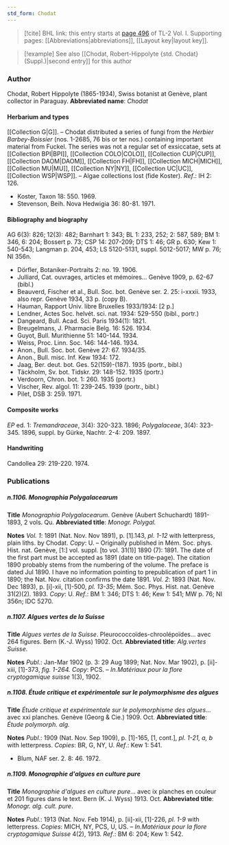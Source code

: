 ```yaml
---
std_form: Chodat
---
```


> [!cite] BHL link: this entry starts at [page 496](https://www.biodiversitylibrary.org/page/33120627) of TL-2 Vol. I.
> Supporting pages: [[Abbreviations|abbreviations]], [[Layout key|layout key]].

> [!example] See also [[Chodat, Robert-Hippolyte {std. Chodat} (Suppl.)|second entry]] for this author

### Author

Chodat, Robert Hippolyte (1865-1934), Swiss botanist at Genève, plant collector in Paraguay. 
**Abbreviated name**: *Chodat*

#### Herbarium and types

[[Collection G|G]]. – Chodat distributed a series of fungi from the *Herbier Barbey-Boissier* (nos. 1-2685, 76 bis or ter nos.) containing important material from Fuckel. The series was not a regular set of exsiccatae, sets at [[Collection BPI|BPI]], [[Collection COLO|COLO]], [[Collection CUP|CUP]], [[Collection DAOM|DAOM]], [[Collection FH|FH]], [[Collection MICH|MICH]], [[Collection MU|MU]], [[Collection NY|NY]], [[Collection UC|UC]], [[Collection WSP|WSP]]. – Algae collections lost (fide Koster).
*Ref*.: IH 2: 126.
- Koster, Taxon 18: 550. 1969.
- Stevenson, Beih. Nova Hedwigia 36: 80-81. 1971.

#### Bibliography and biography

AG 6(3): 826; 12(3): 482; Barnhart 1: 343; BL 1: 233, 252; 2: 587, 589; BM 1: 346, 6: 204; Bossert p. 73; CSP 14: 207-209; DTS 1: 46; GR p. 630; Kew 1: 540-543; Langman p. 204, 453; LS 5120-5131, suppl. 5012-5017; MW p. 76; NI 356n.
- Dörfler, Botaniker-Portraits 2: no. 19. 1906.
- Julliard, Cat. ouvrages, articles et mémoires... Genève 1909, p. 62-67 (bibl.)
- Beauverd, Fischer et al., Bull. Soc. bot. Genève ser. 2. 25: i-xxxii. 1933, also repr. Genève 1934, 33 p. (copy B).
- Hauman, Rapport Univ. libre Bruxelles 1933/1934: \[2 p.\]
- Lendner, Actes Soc. helvét. sci. nat. 1934: 529-550 (bibl., portr.)
- Dangeard, Bull. Acad. Sci. Paris 1934(1): 1821.
- Breugelmans, J. Pharmacie Belg. 16: 526. 1934.
- Guyot, Bull. Murithienne 51: 140-144. 1934.
- Weiss, Proc. Linn. Soc. 146: 144-146. 1934.
- Anon., Bull. Soc. bot. Genève 27: 67. 1934/35.
- Anon., Bull. misc. Inf. Kew 1934: 172.
- Jaag, Ber. deut. bot. Ges. 52(159)-(187). 1935 (portr., bibl.)
- Täckholm, Sv. bot. Tidskr. 29: 148-152. 1935 (portr.)
- Verdoorn, Chron. bot. 1: 260. 1935 (portr.)
- Vischer, Rev. algol. 11: 239-245. 1939 (portr., bibl.)
- Pilet, DSB 3: 259. 1971.

#### Composite works

*EP* ed. 1: *Tremandraceae*, 3(4): 320-323. 1896; *Polygalaceae*, 3(4): 323-345. 1896, suppl. by Gürke, Nachtr. 2-4: 209. 1897.

#### Handwriting

Candollea 29: 219-220. 1974.

### Publications

##### n.1106. Monographia Polygalacearum

**Title**
*Monographia Polygalacearum*. Genève (Aubert Schuchardt) 1891-1893, 2 vols. Qu.
**Abbreviated title**: *Monogr. Polygal.*

**Notes**
*Vol. 1*: 1891 (Nat. Nov. Nov 1891), p. \[1\].143, *pl. 1-12* with letterpress, plain liths. by Chodat. *Copy*: U. – Originally published in Mém. Soc. phys. Hist. nat. Genève, \[1:\] vol. suppl. \[to vol. 31(1)\] 1890 (7): 1891. The date of the first part must be accepted as 1891 (date on title-page). The citation 1890 probably stems from the numbering of the volume. The preface is dated Jul 1890. I have no information pointing to prepublication of part 1 in 1890; the Nat. Nov. citation confirms the date 1891.
*Vol. 2*: 1893 (Nat. Nov. Dec 1893), p. \[i\]-xii, \[1\]-500, *pl. 13-35*; Mém. Soc. Phys. Hist. nat. Genève 31(2)(2). 1893. *Copy*: U.
*Ref*.: BM 1: 346; DTS 1: 46; Kew 1: 541; MW p. 76; NI 356n; IDC 5270.

##### n.1107. Algues vertes de la Suisse

**Title**
*Algues vertes de la Suisse*. Pleurococcoïdes-chroolépoïdes... avec 264 figures. Bern (K.-J. Wyss) 1902. Oct.
**Abbreviated title**: *Alg.vertes Suisse*.

**Notes**
*Publ*.: Jan-Mar 1902 (p. 3: 29 Aug 1899; Nat. Nov. Mar 1902), p. \[ii\]-xiii, \[1\]-373, *fig. 1-264. Copy*: PCS. – *In.Matériaux pour la flore cryptogamique suisse* 1(3), 1902.

##### n.1108. Étude critique et expérimentale sur le polymorphisme des algues

**Title**
*Étude critique et expérimentale sur le polymorphisme des algues*... avec xxi planches. Genève (Georg & Cie.) 1909. Oct.
**Abbreviated title**: *Étude polymorph. alg.*

**Notes**
*Publ*.: 1909 (Nat. Nov. Sep 1909), p. \[1\]-165, \[1, cont.\], *pl. 1-21, a, b* with letterpress.
*Copies*: BR, G, NY, U.
*Ref*.: Kew 1: 541.
- Blum, NAF ser. 2. 8: 46. 1972.

##### n.1109. Monographie d'algues en culture pure

**Title**
*Monographie d'algues en culture pure*... avec ix planches en couleur et 201 figures dans le text. Bern (K. J. Wyss) 1913. Oct.
**Abbreviated title**: *Monogr. alg. cult. pure*.

**Notes**
*Publ*.: 1913 (Nat. Nov. Feb 1914), p. \[ii\]-xii, \[1\]-226, *pl. 1-9* with letterpress. *Copies*: MICH, NY, PCS, U, US. – *In.Matériaux pour la flore cryptogamique Suisse* 4(2), 1913.
*Ref*.: BM 6: 204; Kew 1: 542.

